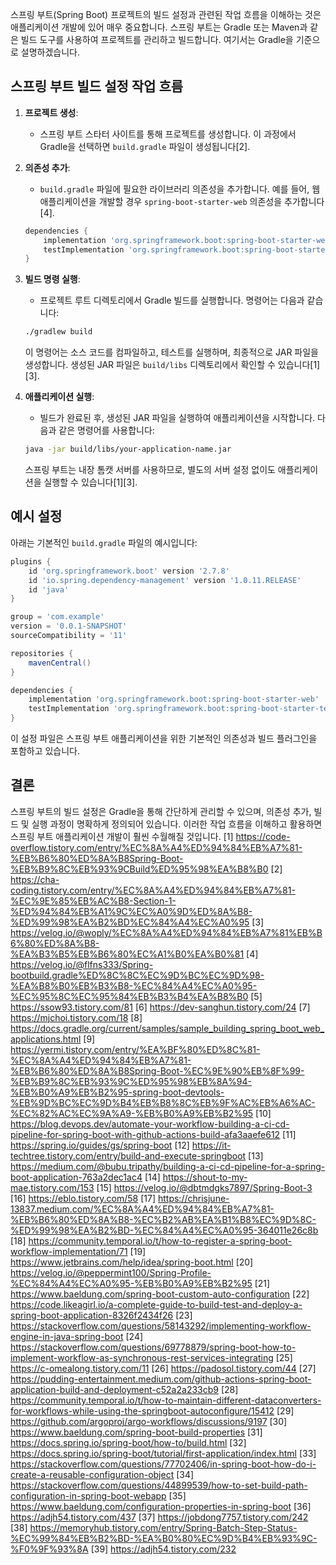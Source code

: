 스프링 부트(Spring Boot) 프로젝트의 빌드 설정과 관련된 작업 흐름을 이해하는 것은 애플리케이션 개발에 있어 매우 중요합니다. 스프링 부트는 Gradle 또는 Maven과 같은 빌드 도구를 사용하여 프로젝트를 관리하고 빌드합니다. 여기서는 Gradle을 기준으로 설명하겠습니다.

## **스프링 부트 빌드 설정 작업 흐름**

1. **프로젝트 생성**: 
   - 스프링 부트 스타터 사이트를 통해 프로젝트를 생성합니다. 이 과정에서 Gradle을 선택하면 `build.gradle` 파일이 생성됩니다[2].

2. **의존성 추가**:
   - `build.gradle` 파일에 필요한 라이브러리 의존성을 추가합니다. 예를 들어, 웹 애플리케이션을 개발할 경우 `spring-boot-starter-web` 의존성을 추가합니다[4].

   ```groovy
   dependencies {
       implementation 'org.springframework.boot:spring-boot-starter-web'
       testImplementation 'org.springframework.boot:spring-boot-starter-test'
   }
   ```

3. **빌드 명령 실행**:
   - 프로젝트 루트 디렉토리에서 Gradle 빌드를 실행합니다. 명령어는 다음과 같습니다:

   ```bash
   ./gradlew build
   ```

   이 명령어는 소스 코드를 컴파일하고, 테스트를 실행하며, 최종적으로 JAR 파일을 생성합니다. 생성된 JAR 파일은 `build/libs` 디렉토리에서 확인할 수 있습니다[1][3].

4. **애플리케이션 실행**:
   - 빌드가 완료된 후, 생성된 JAR 파일을 실행하여 애플리케이션을 시작합니다. 다음과 같은 명령어를 사용합니다:

   ```bash
   java -jar build/libs/your-application-name.jar
   ```

   스프링 부트는 내장 톰캣 서버를 사용하므로, 별도의 서버 설정 없이도 애플리케이션을 실행할 수 있습니다[1][3].

## **예시 설정**

아래는 기본적인 `build.gradle` 파일의 예시입니다:

```groovy
plugins {
    id 'org.springframework.boot' version '2.7.8'
    id 'io.spring.dependency-management' version '1.0.11.RELEASE'
    id 'java'
}

group = 'com.example'
version = '0.0.1-SNAPSHOT'
sourceCompatibility = '11'

repositories {
    mavenCentral()
}

dependencies {
    implementation 'org.springframework.boot:spring-boot-starter-web'
    testImplementation 'org.springframework.boot:spring-boot-starter-test'
}
```

이 설정 파일은 스프링 부트 애플리케이션을 위한 기본적인 의존성과 빌드 플러그인을 포함하고 있습니다. 

## **결론**

스프링 부트의 빌드 설정은 Gradle을 통해 간단하게 관리할 수 있으며, 의존성 추가, 빌드 및 실행 과정이 명확하게 정의되어 있습니다. 이러한 작업 흐름을 이해하고 활용하면 스프링 부트 애플리케이션 개발이 훨씬 수월해질 것입니다.
[1] https://code-overflow.tistory.com/entry/%EC%8A%A4%ED%94%84%EB%A7%81-%EB%B6%80%ED%8A%B8Spring-Boot-%EB%B9%8C%EB%93%9CBuild%ED%95%98%EA%B8%B0
[2] https://cha-coding.tistory.com/entry/%EC%8A%A4%ED%94%84%EB%A7%81-%EC%9E%85%EB%AC%B8-Section-1-%ED%94%84%EB%A1%9C%EC%A0%9D%ED%8A%B8-%ED%99%98%EA%B2%BD%EC%84%A4%EC%A0%95
[3] https://velog.io/@woply/%EC%8A%A4%ED%94%84%EB%A7%81%EB%B6%80%ED%8A%B8-%EA%B3%B5%EB%B6%80%EC%A1%B0%EA%B0%81
[4] https://velog.io/@flfns333/Spring-bootbuild.gradle%ED%8C%8C%EC%9D%BC%EC%9D%98-%EA%B8%B0%EB%B3%B8-%EC%84%A4%EC%A0%95-%EC%95%8C%EC%95%84%EB%B3%B4%EA%B8%B0
[5] https://ssow93.tistory.com/81
[6] https://dev-sanghun.tistory.com/24
[7] https://mjchoi.tistory.com/18
[8] https://docs.gradle.org/current/samples/sample_building_spring_boot_web_applications.html
[9] https://yermi.tistory.com/entry/%EA%BF%80%ED%8C%81-%EC%8A%A4%ED%94%84%EB%A7%81-%EB%B6%80%ED%8A%B8Spring-Boot-%EC%9E%90%EB%8F%99-%EB%B9%8C%EB%93%9C%ED%95%98%EB%8A%94-%EB%B0%A9%EB%B2%95-spring-boot-devtools-%EB%9D%BC%EC%9D%B4%EB%B8%8C%EB%9F%AC%EB%A6%AC-%EC%82%AC%EC%9A%A9-%EB%B0%A9%EB%B2%95
[10] https://blog.devops.dev/automate-your-workflow-building-a-ci-cd-pipeline-for-spring-boot-with-github-actions-build-afa3aaefe612
[11] https://spring.io/guides/gs/spring-boot
[12] https://it-techtree.tistory.com/entry/build-and-execute-springboot
[13] https://medium.com/@bubu.tripathy/building-a-ci-cd-pipeline-for-a-spring-boot-application-763a2dec1ac4
[14] https://shout-to-my-mae.tistory.com/153
[15] https://velog.io/@dbtmdgks7897/Spring-Boot-3
[16] https://eblo.tistory.com/58
[17] https://chrisjune-13837.medium.com/%EC%8A%A4%ED%94%84%EB%A7%81-%EB%B6%80%ED%8A%B8-%EC%B2%AB%EA%B1%B8%EC%9D%8C-%ED%99%98%EA%B2%BD-%EC%84%A4%EC%A0%95-364011e26c8b
[18] https://community.temporal.io/t/how-to-register-a-spring-boot-workflow-implementation/71
[19] https://www.jetbrains.com/help/idea/spring-boot.html
[20] https://velog.io/@peppermint100/Spring-Profile-%EC%84%A4%EC%A0%95-%EB%B0%A9%EB%B2%95
[21] https://www.baeldung.com/spring-boot-custom-auto-configuration
[22] https://code.likeagirl.io/a-complete-guide-to-build-test-and-deploy-a-spring-boot-application-8326f2434f26
[23] https://stackoverflow.com/questions/58143292/implementing-workflow-engine-in-java-spring-boot
[24] https://stackoverflow.com/questions/69778879/spring-boot-how-to-implement-workflow-as-synchronous-rest-services-integrating
[25] https://c-omealong.tistory.com/11
[26] https://padosol.tistory.com/44
[27] https://pudding-entertainment.medium.com/github-actions-spring-boot-application-build-and-deployment-c52a2a233cb9
[28] https://community.temporal.io/t/how-to-maintain-different-dataconverters-for-workflows-while-using-the-springboot-autoconfigure/15412
[29] https://github.com/argoproj/argo-workflows/discussions/9197
[30] https://www.baeldung.com/spring-boot-build-properties
[31] https://docs.spring.io/spring-boot/how-to/build.html
[32] https://docs.spring.io/spring-boot/tutorial/first-application/index.html
[33] https://stackoverflow.com/questions/77702406/in-spring-boot-how-do-i-create-a-reusable-configuration-object
[34] https://stackoverflow.com/questions/44899539/how-to-set-build-path-configuration-in-spring-boot-webapp
[35] https://www.baeldung.com/configuration-properties-in-spring-boot
[36] https://adjh54.tistory.com/437
[37] https://jobdong7757.tistory.com/242
[38] https://memoryhub.tistory.com/entry/Spring-Batch-Step-Status-%EC%99%84%EB%B2%BD-%EA%B0%80%EC%9D%B4%EB%93%9C-%F0%9F%93%8A
[39] https://adjh54.tistory.com/232
